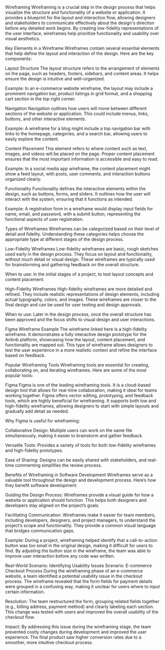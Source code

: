 Wireframing
Wireframing is a crucial step in the design process that helps visualize the structure and functionality of a website or application. It provides a blueprint for the layout and interaction flow, allowing designers and stakeholders to communicate effectively about the design's direction before any detailed work begins. By creating low-fidelity representations of the user interface, wireframes help prioritize functionality and usability over visual aesthetics.

Key Elements in a Wireframe
Wireframes contain several essential elements that help define the layout and interaction of the design. Here are the key components:

Layout Structure
The layout structure refers to the arrangement of elements on the page, such as headers, footers, sidebars, and content areas. It helps ensure the design is intuitive and well-organized.

Example: In an e-commerce website wireframe, the layout may include a prominent navigation bar, product listings in grid format, and a shopping cart section in the top right corner.

Navigation
Navigation outlines how users will move between different sections of the website or application. This could include menus, links, buttons, and other interactive elements.

Example: A wireframe for a blog might include a top navigation bar with links to the homepage, categories, and a search bar, allowing users to easily explore the content.

Content Placement
This element refers to where content such as text, images, and videos will be placed on the page. Proper content placement ensures that the most important information is accessible and easy to read.

Example: In a social media app wireframe, the content placement might show a feed layout, with posts, user comments, and interaction buttons organized clearly.

Functionality
Functionality defines the interactive elements within the design, such as buttons, forms, and sliders. It outlines how the user will interact with the system, ensuring that it functions as intended.

Example: A registration form in a wireframe would display input fields for name, email, and password, with a submit button, representing the functional aspects of user registration.

Types of Wireframes
Wireframes can be categorized based on their level of detail and fidelity. Understanding these categories helps choose the appropriate type at different stages of the design process.

Low-Fidelity Wireframes
Low-fidelity wireframes are basic, rough sketches used early in the design process. They focus on layout and functionality, without much detail or visual design. These wireframes are typically used for brainstorming and gathering feedback on the overall structure.

When to use: In the initial stages of a project, to test layout concepts and content placement.

High-Fidelity Wireframes
High-fidelity wireframes are more detailed and refined. They include realistic representations of design elements, including actual typography, colors, and images. These wireframes are closer to the final design and can be used for user testing and design approvals.

When to use: Later in the design process, once the overall structure has been approved and the focus shifts to visual design and user interactions.

Figma Wireframe Example
The wireframe linked here is a high-fidelity wireframe. It demonstrates a fully interactive design prototype for the Airbnb platform, showcasing how the layout, content placement, and functionality are mapped out. This type of wireframe allows designers to test the user experience in a more realistic context and refine the interface based on feedback.

Popular Wireframing Tools
Wireframing tools are essential for creating, collaborating on, and iterating wireframes. Here are some of the most popular tools:

Figma
Figma is one of the leading wireframing tools. It is a cloud-based design tool that allows for real-time collaboration, making it ideal for teams working together. Figma offers vector editing, prototyping, and feedback tools, which are highly beneficial for wireframing. It supports both low and high-fidelity wireframes, allowing designers to start with simple layouts and gradually add detail as needed.

Why Figma is useful for wireframing:

Collaborative Design: Multiple users can work on the same file simultaneously, making it easier to brainstorm and gather feedback.

Versatile Tools: Provides a variety of tools for both low-fidelity wireframes and high-fidelity prototypes.

Ease of Sharing: Designs can be easily shared with stakeholders, and real-time commenting simplifies the review process.

Benefits of Wireframing in Software Development
Wireframes serve as a valuable tool throughout the design and development process. Here’s how they benefit software development:

Guiding the Design Process: Wireframes provide a visual guide for how a website or application should function. This helps both designers and developers stay aligned on the project’s goals.

Facilitating Communication: Wireframes make it easier for team members, including developers, designers, and project managers, to understand the project’s scope and functionality. They provide a common visual language that bridges communication gaps.

Example: During a project, wireframing helped identify that a call-to-action button was too small in the original design, making it difficult for users to find. By adjusting the button size in the wireframe, the team was able to improve user interaction before any code was written.

Real-World Scenario: Identifying Usability Issues
Scenario: E-commerce Checkout Process
During the wireframing phase of an e-commerce website, a team identified a potential usability issue in the checkout process. The wireframe revealed that the form fields for payment details were grouped in a confusing way, making it unclear for users where to input certain information.

Resolution:
The team restructured the form, grouping related fields together (e.g., billing address, payment method) and clearly labeling each section. This change was tested with users and improved the overall usability of the checkout flow.

Impact:
By addressing this issue during the wireframing stage, the team prevented costly changes during development and improved the user experience. The final product saw higher conversion rates due to a smoother, more intuitive checkout process.

